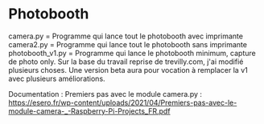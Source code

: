 # Photobooth

camera.py = Programme qui lance tout le photobooth avec imprimante
camera2.py = Programme qui lance tout le photobooth sans imprimante
photobooth_v1.py = Programme qui lance le photobooth minimum, capture de photo only. Sur la base du travail reprise de trevilly.com, j'ai modifié plusieurs choses.
Une version beta aura pour vocation à remplacer la v1 avec plusieurs améliorations.


Documentation :
Premiers pas avec le module camera.py : https://esero.fr/wp-content/uploads/2021/04/Premiers-pas-avec-le-module-camera-_-Raspberry-Pi-Projects_FR.pdf
